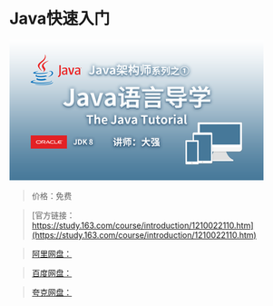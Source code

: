 # Java快速入门

![img](../../../assets/study163/free/b31ede8b91424f89bd6fcebe9bd59a58.png)

> 价格：免费

> [官方链接：https://study.163.com/course/introduction/1210022110.htm](https://study.163.com/course/introduction/1210022110.htm)

> [阿里网盘：]()

> [百度网盘：]()

> [夸克网盘：]()
